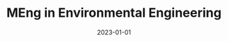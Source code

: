 ---
title: "MEng in Environmental Engineering"
excerpt: "CGPA: 3.96. Awarded the ANSO Scholarship for Young Talents Award. Conducted a comparative study of Malaysian Palmae biomass feedstocks for biochar production and carbon dioxide capture, optimized pyrolysis kinetics, and assessed soil amendments in greenhouse and paddy field trials for improved crop growth and soil health."
collection: publications
date: 2023-01-01
venue: "University of Chinese Academy of Sciences"
location: "Beijing, China"
type: "Education"
---